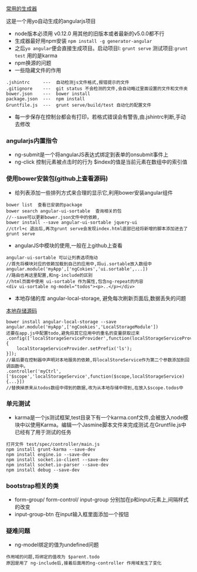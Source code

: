 
[常用的生成器](https://github.com/yeoman/generator-angular)

这是一个用yo自动生成的angularjs项目

+ node版本必须用 v0.12.0 用其他的旧版本或者最新的v5.0.0都不行
+ 生成器最好用npm安装 `npm install -g generator-angular`
+ 之后`yo angular`便会直接生成项目。启动项目l: `grunt serve` 测试项目:`grunt test` 用的是karma
+ npm换源的问题
+ 一些隐藏文件的作用

```
.jshintrc     ---  自动检测js文件格式,报错提示的文件
.gitignore    ---  git status 不会检测的文件,会自动略过里面设置的文件和文件夹
bower.json    ---  bower install
package.json  ---  npm install
Gruntfile.js  ---  grunt serve/build/test 自动化的配置文件
```

+ 每一步保存在控制台都会有打印，若格式错误会有警告,由.jshintrc判断,手动去修改

### angularjs内置指令

+ ng-submit是一个将angularJS表达式绑定到表单的onsubmit事件上
+ ng-click 控制元素被点击时的行为  $index的值是当前元素在数组中的索引值

### 使用bower安装包(github上查看源码)

+ 给列表添加一些排列方式来合理的显示它,利用bower安装angular组件

```
bower list  查看已安装的package
bower search angular-ui-sortable  查询相关的包
//--save可以更新bower.json文件中的依赖,
bower install --save angular-ui-sortable jquery-ui
//ctrl+c 退出后,再次grunt serve会发现index.html底部已经将新增的脚本添加进去了
grunt serve
```

+ angularJS中模块的使用,一般在上github上查看

```
angular-ui-sortable 可以让列表选项拖动
//首先将模块对应的依赖加载到自己的应用中,将ui.sortable放入数组中
angular.module('myApp',['ngCokies','ui.sortable',...])
//路由也再这里配置,和ng-include的区别
//html页面中使用 ui-sortable 作为属性,包含ng-repeat的内容
<div ui-sortable ng-model="todos"><p>..</p></div>
```

+ 本地存储的库 angular-local-storage, 避免每次刷新页面后,数据丢失的问题

[本地存储源码](https://github.com/grevory/angular-local-storage)

```
bower install angular-local-storage --save
angular.module('myApp',['ngCookies','LocalStorageModule'])
还要在app.js中配置todo,避免将其它应用中的重名的变量获取过来
.config(['localStorageServiceProvider',function(localStorageServiceProvider){
	localStorageServiceProvider.setPrefix('ls');
}]);
//最后要在控制器中声明对本地服务的依赖,将localStoreService作为第二个参数添加到回调函数中。
.controller('myCtrl',['$scope','localStorageService',function($scope,localStorageService){...}])
//替换掉原来从todos数组中得到的数据,改为从本地存储中得到,在放入$scope.todos中
```

### 单元测试

+ karma是一个js测试框架,test目录下有一个karma.conf文件,会被放入node模块中以使用Karma。编辑一个Jasmine脚本文件来完成测试.在Gruntfile.js中已经有了用于测试的任务

```
打开文件 test/spec/controller/main.js
npm install grunt-karma --save-dev
npm install engine.io --save-dev
npm install socket.io-client --save-dev
npm install socket.io-parser --save-dev
npm install debug --save-dev
```


### bootstrap相关的类

+ form-group/ form-control/ input-group 分别加在p和input元素上,间隔样式的改变
+ input-group-btn 在input输入框里面添加一个按钮

### 疑难问题

+ ng-model绑定的值为undefined问题

```
作用域的问题,将绑定的值改为 $parent.todo
原因是用了 ng-include后,接着后面用的ng-controller 作用域发生了变化
```